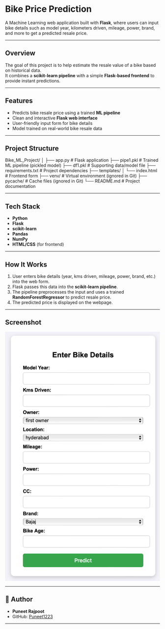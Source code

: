#  Bike Price Prediction  

A Machine Learning web application built with **Flask**, where users can input bike details such as model year, kilometers driven, mileage, power, brand, and more to get a predicted resale price.  

---

##  Overview  
The goal of this project is to help estimate the resale value of a bike based on historical data.  
It combines a **scikit-learn pipeline** with a simple **Flask-based frontend** to provide instant predictions.  

---

##  Features  
- Predicts bike resale price using a trained **ML pipeline**  
- Clean and interactive **Flask web interface**  
- User-friendly input form for bike details  
- Model trained on real-world bike resale data  

---

##  Project Structure  

Bike_ML_Project/
│
├── app.py # Flask application
├── pipe1.pkl # Trained ML pipeline (pickled model)
├── df1.pkl # Supporting data/model file
├── requirements.txt # Project dependencies
├── templates/
│ └── index.html # Frontend form
├── venv/ # Virtual environment (ignored in Git)
├── pycache/ # Cache files (ignored in Git)
└── README.md # Project documentation

---

##  Tech Stack  
- **Python**  
- **Flask**  
- **scikit-learn**  
- **Pandas**  
- **NumPy**  
- **HTML/CSS** (for frontend)  

---

##  How It Works  
1. User enters bike details (year, kms driven, mileage, power, brand, etc.) into the web form.  
2. Flask passes this data into the **scikit-learn pipeline**.  
3. The pipeline preprocesses the input and uses a trained **RandomForestRegressor** to predict resale price.  
4. The predicted price is displayed on the webpage.  

---

##  Screenshot  
![App Screenshot](assets/screenshot.png)


---

## 👨 Author  
- **Puneet Rajpoot**  
- GitHub: [Puneet1223](https://github.com/Puneet1223)  

---
